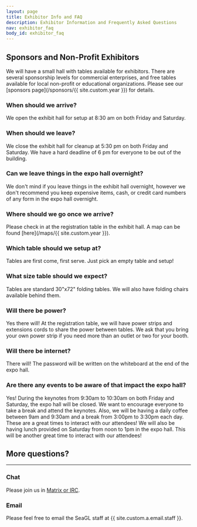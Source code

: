 ```yaml
---
layout: page
title: Exhibitor Info and FAQ
description: Exhibitor Information and Frequently Asked Questions
nav: exhibitor_faq
body_id: exhibitor_faq
---
```


<div class="row"><div class="col-md-8" markdown="1">

## Sponsors and Non-Profit Exhibitors

We will have a small hall with tables available for exhibitors.
There are several sponsorship levels for commercial enterprises, and free tables available for local non-profit or educational organizations.
Please see our [sponsors page](/sponsors/{{ site.custom.year }}) for details.

### When should we arrive?

We open the exhibit hall for setup at 8:30 am on both Friday and Saturday.

### When should we leave?

We close the exhibit hall for cleanup at 5:30 pm on both Friday and Saturday.
We have a hard deadline of 6 pm for everyone to be out of the building.

### Can we leave things in the expo hall overnight?

We don't mind if you leave things in the exhibit hall overnight, however we don't recommend you keep expensive items, cash, or credit card numbers of any form in the expo hall overnight.

### Where should we go once we arrive?

Please check in at the registration table in the exhibit hall.
A map can be found [here](/maps/{{ site.custom.year }}).

### Which table should we setup at?

Tables are first come, first serve. Just pick an empty table and setup!

### What size table should we expect?

Tables are standard 30"x72" folding tables.
We will also have folding chairs available behind them.

### Will there be power?

Yes there will!
At the registration table, we will have power strips and extensions cords to share the power between tables.
We ask that you bring your own power strip if you need more than an outlet or two for your booth.

### Will there be internet?

There will!
The password will be written on the whiteboard at the end of the expo hall.

### Are there any events to be aware of that impact the expo hall?

Yes!
During the keynotes from 9:30am to 10:30am on both Friday and Saturday, the expo hall will be closed.
We want to encourage everyone to take a break and attend the keynotes.
Also, we will be having a daily coffee between 9am and 9:30am and a break from 3:00pm to 3:30pm each day.
These are a great times to interact with our attendees!
We will also be having lunch provided on Saturday from noon to 1pm in the expo hall.
This will be another great time to interact with our attendees!

</div><div class="col-md-4" markdown="1">

## More questions?

---

### Chat

Please join us in [Matrix or IRC](/meet).

### Email

Please feel free to email the SeaGL staff at {{ site.custom.a.email.staff }}.

</div></div>

